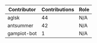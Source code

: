 | Contributor | Contributions | Role |
| ------------ | -------------- | ---- |
| aglsk | 44 | N/A |
| antsummer | 42 | N/A |
| gampiot-bot | 1 | N/A |
